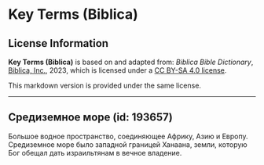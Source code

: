 # Key Terms (Biblica)

## License Information

**Key Terms (Biblica)** is based on and adapted from: _Biblica Bible Dictionary_, [Biblica, Inc.](https://www.biblica.com/), 2023, which is licensed under a [CC BY-SA 4.0 license](https://creativecommons.org/licenses/by-sa/4.0/legalcode.en).

This markdown version is provided under the same license.



--------------------------------

## Средиземное море (id: 193657)

Большое водное пространство, соединяющее Африку, Азию и Европу. Средиземное море было западной границей Ханаана, земли, которую Бог обещал дать израильтянам в вечное владение.


